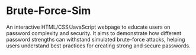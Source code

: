 # Brute-Force-Sim
An interactive HTML/CSS/JavaScript webpage to educate users on password complexity and security. It aims to demonstrate how different password strengths can withstand simulated brute-force attacks, helping users understand best practices for creating strong and secure passwords.
